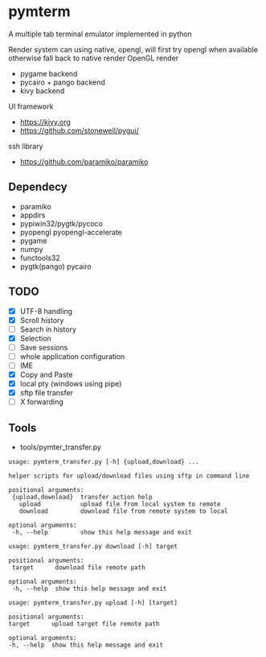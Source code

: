 # pymterm
A multiple tab terminal emulator implemented in python

Render system can using native, opengl, will first try opengl when available otherwise fall back to native render
OpenGL render
 - pygame backend
 - pycairo + pango backend
 - kivy backend
 
UI framework 
 - https://kivy.org
 - https://github.com/stonewell/pygui/

ssh library 
 - https://github.com/paramiko/paramiko

## Dependecy
 - paramiko
 - appdirs
 - pypiwin32/pygtk/pycoco
 - pyopengl pyopengl-accelerate
 - pygame
 - numpy
 - functools32
 - pygtk(pango) pycairo

   
## TODO
- [X] UTF-8 handling
- [X] Scroll history
- [ ] Search in history
- [X] Selection
- [ ] Save sessions
- [ ] whole application configuration
- [ ] IME
- [X] Copy and Paste
- [X] local pty (windows using pipe)
- [X] sftp file transfer
- [ ] X forwarding

## Tools
 - tools/pymter_transfer.py
 ```
usage: pymterm_transfer.py [-h] {upload,download} ...

helper scripts for upload/download files using sftp in command line

positional arguments:
  {upload,download}  transfer action help
    upload           upload file from local system to remote
    download         download file from remote system to local

optional arguments:
  -h, --help         show this help message and exit
 ``` 
 ```
usage: pymterm_transfer.py download [-h] target

positional arguments:
  target      download file remote path

optional arguments:
  -h, --help  show this help message and exit
  ```
  ```
usage: pymterm_transfer.py upload [-h] [target]

positional arguments:
  target      upload target file remote path

optional arguments:
  -h, --help  show this help message and exit
 ```
